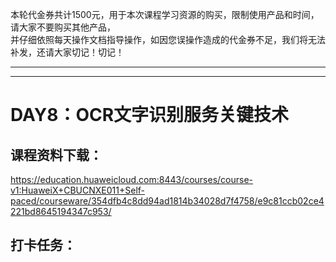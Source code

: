 本轮代金券共计1500元，用于本次课程学习资源的购买，限制使用产品和时间，请大家不要购买其他产品，   
并仔细依照每天操作文档指导操作，如因您误操作造成的代金券不足，我们将无法补发，还请大家切记！切记！
 
------------------
------------------


# DAY8：OCR文字识别服务关键技术
## 课程资料下载：
https://education.huaweicloud.com:8443/courses/course-v1:HuaweiX+CBUCNXE011+Self-paced/courseware/354dfb4c8dd94ad1814b34028d7f4758/e9c81ccb02ce4221bd8645194347c953/
## 打卡任务：   


